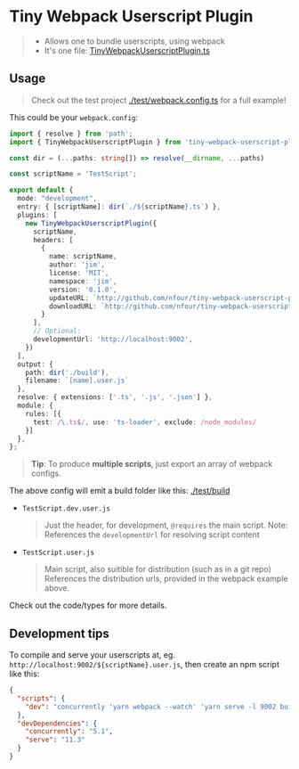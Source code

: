 # Tiny Webpack Userscript Plugin

> - Allows one to bundle userscripts, using webpack
> - It's one file: [TinyWebpackUserscriptPlugin.ts](./TinyWebpackUserscriptPlugin.ts)

## Usage

> Check out the test project [./test/webpack.config.ts](./test/webpack.config.ts) for a full example!

This could be your `webpack.config`:

```ts
import { resolve } from 'path';
import { TinyWebpackUserscriptPlugin } from 'tiny-webpack-userscript-plugin';

const dir = (...paths: string[]) => resolve(__dirname, ...paths)

const scriptName = 'TestScript';

export default {
  mode: "development",
  entry: { [scriptName]: dir(`./${scriptName}.ts`) },
  plugins: [
    new TinyWebpackUserscriptPlugin({
      scriptName,
      headers: [
        {
          name: scriptName,
          author: 'jim',
          license: 'MIT',
          namespace: 'jim',
          version: '0.1.0',
          updateURL: `http://github.com/nfour/tiny-webpack-userscript-plugin/master/tree/test/build/${scriptName}.user.js`,
          downloadURL: `http://github.com/nfour/tiny-webpack-userscript-plugin/master/tree/test/build/${scriptName}.user.js`,
        }
      ],
      // Optional:
      developmentUrl: 'http://localhost:9002',
    })
  ],
  output: {
    path: dir('./build'),
    filename: `[name].user.js`
  },
  resolve: { extensions: ['.ts', '.js', '.json'] },
  module: {
    rules: [{
      test: /\.ts$/, use: 'ts-loader', exclude: /node_modules/
    }]
  },
};
```

> **Tip**: To produce **multiple scripts**, just export an array of webpack configs.

The above config will emit a build folder like this: [./test/build](./test/build)
- `TestScript.dev.user.js`
  > Just the header, for development, `@requires` the main script.
  > Note: References the `developmentUrl` for resolving script content
- `TestScript.user.js` 
  > Main script, also suitible for distribution (such as in a git repo)
  > References the distribution urls, provided in the webpack example above.

Check out the code/types for more details.

## Development tips

To compile and serve your userscripts at, eg. `http://localhost:9002/${scriptName}.user.js`, then create an npm script like this:

```json
{
  "scripts": {
    "dev": "concurrently 'yarn webpack --watch' 'yarn serve -l 9002 build'"   
  },
  "devDependencies": {
    "concurrently": "5.1",
    "serve": "11.3"
  }
}
```
